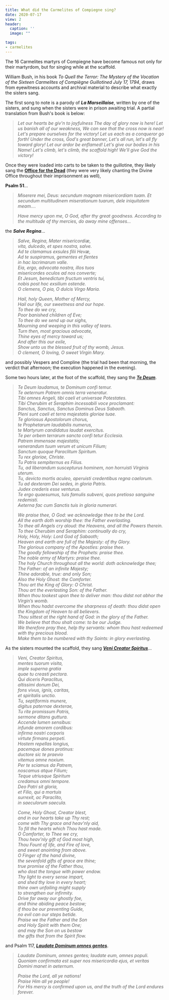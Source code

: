 ```yaml
---
title: What did the Carmelites of Compiegne sing?
date: 2020-07-17
view: 2
header:
  caption: ''
  image: ""

tags:
- carmelites
---
```

The 16 Carmelites martyrs of Compiegne have become famous not only for their martyrdom, but for singing while at the scaffold.

William Bush, in his book _To Quell the Terror: The Mystery of the Vocation of the Sixteen Carmelites of Compiègne Guillotined July 17, 1794_, draws from eyewitness accounts and archival material to describe what exactly the sisters sang.

The first song to note is a parody of **_La Marseillaise_**, written by one of the sisters, and sung when the sisters were in prison awaiting trial. A partial translation from Bush's book is below:

> _Let our hearts be giv'n to joyfulness
> The day of glory now is here!
> Let us banish all of our weakness,
> We can see that the cross now is near!
> Let's prepare ourselves for the victory!
> Let us each as a conqueror go forth!
> Under the cross, God's great banner,
> Let's all run, let's all fly toward glory!
> Let our ardor be enflamed!
> Let's give our bodies in his Name!
> Let's climb, let's climb, the scaffold high!
> We'll give God the victory!_

Once they were loaded into carts to be taken to the guillotine, they likely sang the [**Office for the Dead**](https://www.youtube.com/watch?v=_Elx_iOWpHg) (they were very likely chanting the Divine Office throughout their imprisonment as well), 

**Psalm 51**...

> _Miserere mei, Deus: secundum magnam misericordiam tuam. Et secundum multitudinem miserationum tuarum, dele iniquitatem meam...._
>
> _Have mercy upon me, O God, after thy great goodness. According to the multitude of thy mercies, do away mine offenses…_ 

the **_Salve Regina_**...

> _Salve, Regina, Mater misericordiæ,  
> vita, dulcedo, et spes nostra, salve.  
> Ad te clamamus exsules filii Hevæ,  
> Ad te suspiramus, gementes et flentes  
> in hac lacrimarum valle.  
> Eia, ergo, advocata nostra, illos tuos  
> misericordes oculos ad nos converte;  
> Et Jesum, benedictum fructum ventris tui,  
> nobis post hoc exsilium ostende.  
> O clemens, O pia, O dulcis Virgo Maria._
>
> _Hail, holy Queen, Mother of Mercy,  
> Hail our life, our sweetness and our hope.  
> To thee do we cry,  
> Poor banished children of Eve;  
> To thee do we send up our sighs,  
> Mourning and weeping in this valley of tears.  
> Turn then, most gracious advocate,  
> Thine eyes of mercy toward us;  
> And after this our exile,  
> Show unto us the blessed fruit of thy womb, Jesus.  
> O clement, O loving, O sweet Virgin Mary._

and possibly Vespers and Compline (the trial had been that morning, the verdict that afternoon; the execution happened in the evening). 

Some two hours later, at the foot of the scaffold, they sang the [**_Te Deum_**](https://www.youtube.com/watch?v=qXTlQMD9Qrs).

> _Te Deum laudamus, te Dominum confi temur.  
> Te aeternum Patrem omnis terra veneratur.  
> Tibi omnes Angeli, tibi caeli et universae Potestates.  
> Tibi Cherubim et Seraphim incessabili voce proclamant:  
> Sanctus, Sanctus, Sanctus Dominus Deus Sabaoth.  
> Pleni sunt caeli et terra majestatis gloriae tuae.  
> Te gloriosus Apostolorum chorus,  
> te Prophetarum laudabilis numerus,  
> te Martyrum candidatus laudat exercitus.  
> Te per orbem terrarum sancta confi tetur Ecclesia.  
> Patrem immensae majestatis;  
> venerandum tuum verum et unicum Filium;  
> Sanctum quoque Paraclitum Spiritum.  
> Tu rex gloriae, Christe.  
> Tu Patris sempiternus es Filius.  
> Tu, ad liberandum suscepturus hominem, non horruisti Virginis uterum.  
> Tu, devicto mortis aculeo, aperuisti credentibus regna caelorum.  
> Tu ad dexteram Dei sedes, in gloria Patris.  
> Judex crederis esse venturus.  
> Te ergo quaesumus, tuis famulis subveni, quos pretioso sanguine redemisti.  
> Aeterna fac cum Sanctis tuis in gloria numerari._
>
> _We praise thee, O God: we acknowledge thee to be the Lord.  
> All the earth doth worship thee: the Father everlasting.  
> To thee all Angels cry aloud: the Heavens, and all the Powers therein.  
> To thee Cherubim and Seraphim: continually do cry,  
> Holy, Holy, Holy: Lord God of Sabaoth;  
> Heaven and earth are full of the Majesty: of thy Glory.  
> The glorious company of the Apostles: praise thee.  
> The goodly fellowship of the Prophets: praise thee.  
> The noble army of Martyrs: praise thee.  
> The holy Church throughout all the world: doth acknowledge thee;  
> The Father: of an infinite Majesty;  
> Thine adorable, true: and only Son;  
> Also the Holy Ghost: the Comforter.  
> Thou art the King of Glory: O Christ.  
> Thou art the everlasting Son: of the Father.  
> When thou tookest upon thee to deliver man: thou didst not abhor the Virgin’s womb.  
> When thou hadst overcome the sharpness of death: thou didst open the Kingdom of Heaven to all believers.  
> Thou sittest at the right hand of God: in the glory of the Father.  
> We believe that thou shalt come: to be our Judge.  
> We therefore pray thee, help thy servants: whom thou hast redeemed with thy precious blood.  
> Make them to be numbered with thy Saints: in glory everlasting._

As the sisters mounted the scaffold, they sang [**_Veni Creator Spiritus_**](https://www.youtube.com/watch?v=0TwdoT2D_50)...

> _Veni, Creator Spiritus,  
> mentes tuorum visita,  
> imple superna gratia  
> quae tu creasti pectora.	  
> Qui diceris Paraclitus,  
> altissimi donum Dei,  
> fons vivus, ignis, caritas,  
> et spiritalis unctio.	  
> Tu, septiformis munere,  
> digitus paternae dexterae,  
> Tu rite promissum Patris,  
> sermone ditans guttura.	  
> Accende lumen sensibus:  
> infunde amorem cordibus:  
> infirma nostri corporis  
> virtute firmans perpeti.	  
> Hostem repellas longius,  
> pacemque dones protinus:  
> ductore sic te praevio  
> vitemus omne noxium.	  
> Per te sciamus da Patrem,  
> noscamus atque Filium;  
> Teque utriusque Spiritum  
> credamus omni tempore.	  
> Deo Patri sit gloria,  
> et Filio, qui a mortuis  
> surrexit, ac Paraclito,  
> in saeculorum saecula._
>
> _Come, Holy Ghost, Creator blest,  
> and in our hearts take up Thy rest;  
> come with Thy grace and heav'nly aid,  
> To fill the hearts which Thou hast made.  
> O Comforter, to Thee we cry,  
> Thou heav'nly gift of God most high,  
> Thou Fount of life, and Fire of love,  
> and sweet anointing from above.  
> O Finger of the hand divine,  
> the sevenfold gifts of grace are thine;  
> true promise of the Father thou,  
> who dost the tongue with power endow.  
> Thy light to every sense impart,  
> and shed thy love in every heart;  
> thine own unfailing might supply  
> to strengthen our infirmity.  
> Drive far away our ghostly foe,  
> and thine abiding peace bestow;  
> if thou be our preventing Guide,  
> no evil can our steps betide.  
> Praise we the Father and the Son  
> and Holy Spirit with them One;  
> and may the Son on us bestow  
> the gifts that from the Spirit flow._

and Psalm 117, [**_Laudate Dominum omnes gentes_**](https://www.youtube.com/watch?v=-DXmooVV5Tg). 

> _Laudate Dominum, omnes gentes; laudate eum, omnes populi.  
> Quoniam confirmata est super nos misericordia ejus, et veritas Domini manet in aeternum._
>
> _Praise the Lord, all ye nations!  
> Praise Him all ye people!  
> For His mercy is confirmed upon us, and the truth of the Lord endures forever._
